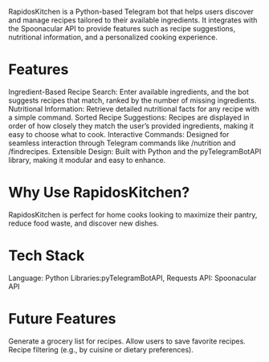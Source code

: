 RapidosKitchen is a Python-based Telegram bot that helps users discover and manage recipes tailored to their available ingredients. It integrates with the Spoonacular API to provide features such as recipe suggestions, nutritional information, and a personalized cooking experience.

# Features
Ingredient-Based Recipe Search: Enter available ingredients, and the bot suggests recipes that match, ranked by the number of missing ingredients.
Nutritional Information: Retrieve detailed nutritional facts for any recipe with a simple command.
Sorted Recipe Suggestions: Recipes are displayed in order of how closely they match the user’s provided ingredients, making it easy to choose what to cook.
Interactive Commands: Designed for seamless interaction through Telegram commands like /nutrition and /findrecipes.
Extensible Design: Built with Python and the pyTelegramBotAPI library, making it modular and easy to enhance.

# Why Use RapidosKitchen?
RapidosKitchen is perfect for home cooks looking to maximize their pantry, reduce food waste, and discover new dishes.

# Tech Stack
Language: Python
Libraries:pyTelegramBotAPI, Requests
API: Spoonacular API

# Future Features
Generate a grocery list for recipes.
Allow users to save favorite recipes.
Recipe filtering (e.g., by cuisine or dietary preferences).
